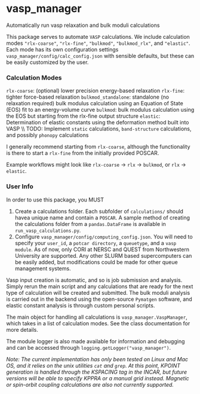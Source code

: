 # vasp_manager
Automatically run vasp relaxation and bulk moduli calculations

This package serves to automate `VASP` calculations. We include calculation
modes `"rlx-coarse"`, `"rlx-fine"`, `"bulkmod"`, `"bulkmod_rlx"`, and
`"elastic"`.  Each mode has its own configuration settings
`vasp_manager/config/calc_config.json` with sensible defaults, but these can be
easily customized by the user.

### Calculation Modes
`rlx-coarse`: (optional) lower precision energy-based relaxation
`rlx-fine`: tighter force-based relaxation
`bulkmod_standalone`: standalone (no relaxation required) bulk modulus
calculation using an Equation of State (EOS) fit to an energy-volume curve
`bulkmod`: bulk modulus calculation using the EOS but starting from the
rlx-fine output structure
`elastic`: Determination of elastic constants using the deformation method
built into VASP
\\\ TODO: Implement `static` calculations, `band-structure` calculations, and
possibly `phonopy` calculations

I generally recommend starting from `rlx-coarse`, although the functionality is
there to start a `rlx-fine` from the initially provided POSCAR.

Example workflows might look like `rlx-coarse` &#8594; `rlx` &#8594; `bulkmod`, or
`rlx` &#8594; `elastic`.


### User Info
In order to use this package, you MUST
1) Create a calculations folder. Each subfolder of `calculations/` should havea
unique name and contain a `POSCAR`. A sample method of creating the calculations
folder from a `pandas.DataFrame` is available in `run_vasp_calculations.py`.
2) Configure `vasp_manager/config/computing_config.json`. You will need to
specify your `user_id`, a `potcar directory`, a `queuetype`, and a `vasp
module`. As of now, only CORI at NERSC and QUEST from Northwestern University
are supported. Any other SLURM based supercomputers can be easily added,
but modifications could be made for other queue management systems.

Vasp input creation is automatic, and so is job submission and analysis. Simply
rerun the main script and any calculations that are ready for the next type of
calculation will be created and submitted.  The bulk moduli analysis is carried
out in the backend using the open-source `Pymatgen` software, and elastic
constant analysis is through custom personal scripts.

The main object for handling all calculations is `vasp_manager.VaspManager`,
which takes in a list of calculation modes. See the class documentation for more
details.

The module logger is also made available for information and  debugging and can
be accessed through `logging.getLogger("vasp_manager")`.

*Note:
The current implementation has only been tested on Linux and Mac OS, and it relies
on the unix utilities `cat` and `grep`.
At this point, KPOINT generation is handled through the KSPACING
tag in the INCAR, but future versions will be able to specify KPPRA or a manual
grid instead. Magnetic or spin-orbit coupling calculations are also not currently
supported.*
